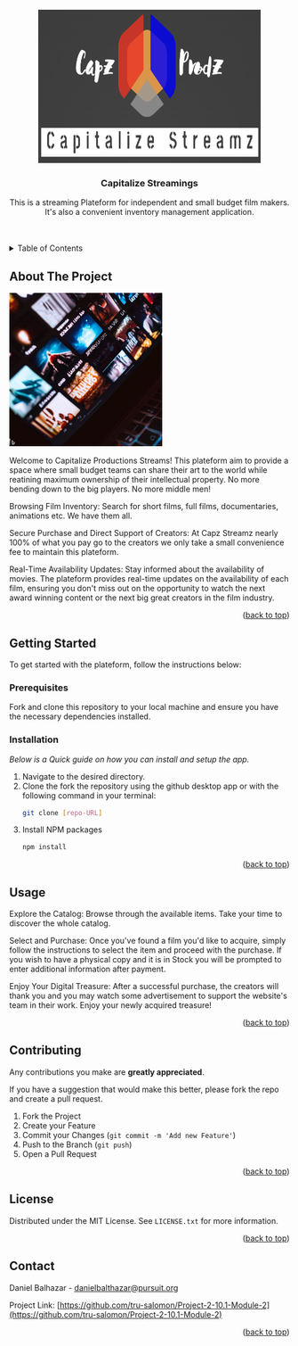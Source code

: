 
<!-- PROJECT LOGO -->
<br />
<div align="center">
<a>
  <img src="./assets/Capz-Prodz-Logo.png" width="400" height="275"> 
  </a>

  <h3 align="center">Capitalize Streamings</h3>

  <p align="center">
    This is a streaming Plateform for independent and small budget film makers. It's also a convenient inventory management application.
    <br />
    <br />
    <br />
</div>



<!-- TABLE OF CONTENTS -->
<details>
  <summary>Table of Contents</summary>
  <ol>
    <li>
      <a href="#about-the-project">About The Project</a>
      <ul>
        <li><a href="#built-with">Built With</a></li>
      </ul>
    </li>
    <li>
      <a href="#getting-started">Getting Started</a>
      <ul>
        <li><a href="#prerequisites">Prerequisites</a></li>
        <li><a href="#installation">Installation</a></li>
      </ul>
    </li>
    <li><a href="#usage">Usage</a></li>
    <li><a href="#roadmap">Roadmap</a></li>
    <li><a href="#contributing">Contributing</a></li>
    <li><a href="#license">License</a></li>
    <li><a href="#contact">Contact</a></li>
    <li><a href="#acknowledgments">Acknowledgments</a></li>
  </ol>
</details>



<!-- ABOUT THE PROJECT -->
## About The Project

<img src="./assets/Website concept.jpeg" width = 275 height= 275>


Welcome to Capitalize Productions Streams! This plateform aim to provide a space where small budget teams can share their art to the world while reatining maximum ownership of their intellectual property. No more bending down to the big players. No more middle men! 

Browsing Film Inventory: Search for short films, full films, documentaries, animations etc. We have them all.

Secure Purchase and Direct Support of Creators: At Capz Streamz nearly 100% of what you pay go to the creators we only take a small convenience fee to maintain this plateform.

Real-Time Availability Updates: Stay informed about the availability of movies. The plateform provides real-time updates on the availability of each film, ensuring you don't miss out on the opportunity to watch the next award winning content or the next big great creators in the film industry.



<p align="right">(<a href="#readme-top">back to top</a>)</p>


<!-- GETTING STARTED -->
## Getting Started

To get started with the plateform, follow the instructions below:

### Prerequisites

Fork and clone this repository to your local machine and ensure you have the necessary dependencies installed.

### Installation

_Below is a Quick guide on how you can install and setup the app._

1. Navigate to the desired directory.
2. Clone the fork the repository using the github desktop app or with the following command in your terminal:
    ```sh
    git clone [repo-URL]
    ```
3. Install NPM packages
   ```sh
   npm install
   ``` 
<p align="right">(<a href="#readme-top">back to top</a>)</p>


<!-- USAGE EXAMPLES -->
## Usage

Explore the Catalog: Browse through the available items. Take your time to discover the whole catalog.

Select and Purchase: Once you've found a film you'd like to acquire, simply follow the instructions to select the item and proceed with the purchase. If you wish to have a physical copy and it is in Stock you will be prompted to enter additional information after payment.

Enjoy Your Digital Treasure: After a successful purchase, the creators will thank you and you may watch some advertisement to support the website's team in their work. Enjoy your newly acquired treasure!

<p align="right">(<a href="#readme-top">back to top</a>)</p>



<!-- CONTRIBUTING -->
## Contributing

Any contributions you make are **greatly appreciated**.

If you have a suggestion that would make this better, please fork the repo and create a pull request. 

1. Fork the Project
2. Create your Feature 
3. Commit your Changes (`git commit -m 'Add new Feature'`)
4. Push to the Branch (`git push`)
5. Open a Pull Request

<p align="right">(<a href="#readme-top">back to top</a>)</p>



<!-- LICENSE -->
## License

Distributed under the MIT License. See `LICENSE.txt` for more information.

<p align="right">(<a href="#readme-top">back to top</a>)</p>



<!-- CONTACT -->
## Contact

Daniel Balhazar - danielbalthazar@pursuit.org

Project Link: [https://github.com/tru-salomon/Project-2-10.1-Module-2](https://github.com/tru-salomon/Project-2-10.1-Module-2)

<p align="right">(<a href="#readme-top">back to top</a>)</p>
